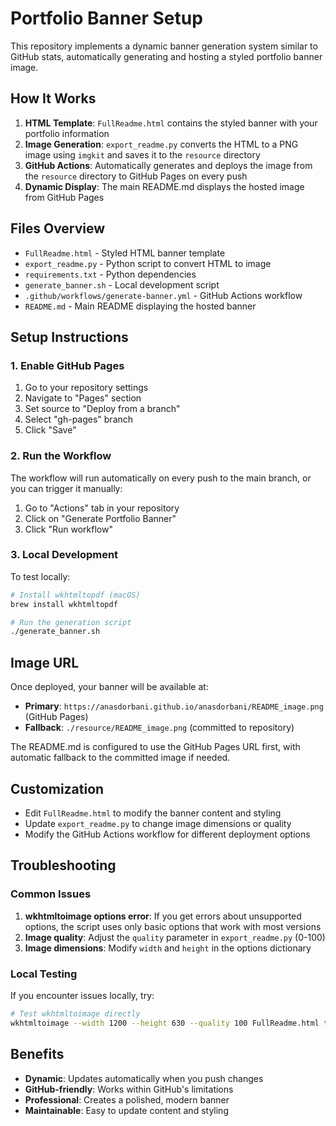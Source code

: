 # Portfolio Banner Setup

This repository implements a dynamic banner generation system similar to GitHub stats, automatically generating and hosting a styled portfolio banner image.

## How It Works

1. **HTML Template**: `FullReadme.html` contains the styled banner with your portfolio information
2. **Image Generation**: `export_readme.py` converts the HTML to a PNG image using `imgkit` and saves it to the `resource` directory
3. **GitHub Actions**: Automatically generates and deploys the image from the `resource` directory to GitHub Pages on every push
4. **Dynamic Display**: The main README.md displays the hosted image from GitHub Pages

## Files Overview

- `FullReadme.html` - Styled HTML banner template
- `export_readme.py` - Python script to convert HTML to image
- `requirements.txt` - Python dependencies
- `generate_banner.sh` - Local development script
- `.github/workflows/generate-banner.yml` - GitHub Actions workflow
- `README.md` - Main README displaying the hosted banner

## Setup Instructions

### 1. Enable GitHub Pages
1. Go to your repository settings
2. Navigate to "Pages" section
3. Set source to "Deploy from a branch"
4. Select "gh-pages" branch
5. Click "Save"

### 2. Run the Workflow
The workflow will run automatically on every push to the main branch, or you can trigger it manually:
1. Go to "Actions" tab in your repository
2. Click on "Generate Portfolio Banner"
3. Click "Run workflow"

### 3. Local Development
To test locally:
```bash
# Install wkhtmltopdf (macOS)
brew install wkhtmltopdf

# Run the generation script
./generate_banner.sh
```

## Image URL
Once deployed, your banner will be available at:
- **Primary**: `https://anasdorbani.github.io/anasdorbani/README_image.png` (GitHub Pages)
- **Fallback**: `./resource/README_image.png` (committed to repository)

The README.md is configured to use the GitHub Pages URL first, with automatic fallback to the committed image if needed.

## Customization
- Edit `FullReadme.html` to modify the banner content and styling
- Update `export_readme.py` to change image dimensions or quality
- Modify the GitHub Actions workflow for different deployment options

## Troubleshooting

### Common Issues
1. **wkhtmltoimage options error**: If you get errors about unsupported options, the script uses only basic options that work with most versions
2. **Image quality**: Adjust the `quality` parameter in `export_readme.py` (0-100)
3. **Image dimensions**: Modify `width` and `height` in the options dictionary

### Local Testing
If you encounter issues locally, try:
```bash
# Test wkhtmltoimage directly
wkhtmltoimage --width 1200 --height 630 --quality 100 FullReadme.html test_output.png
```

## Benefits
- **Dynamic**: Updates automatically when you push changes
- **GitHub-friendly**: Works within GitHub's limitations
- **Professional**: Creates a polished, modern banner
- **Maintainable**: Easy to update content and styling
